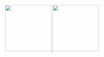  <div>
  <a href="https://github.com/oryvny">
  <img height="150em" src="https://github-readme-stats.vercel.app/api?username=oryvny&show_icons=true&theme=dark&include_all_commits=true&count_private=true"/>
  <img height="150em" src="https://github-readme-stats.vercel.app/api/top-langs/?username=oryvny&layout=compact&langs_count=16&theme=dark"/>
</div>
<!---
lenoscoper/lenoscoper is a ✨ special ✨ repository because its `README.md` (this file) appears on your GitHub profile.
You can click the Preview link to take a look at your changes.
--->
